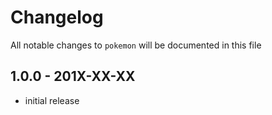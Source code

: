 # Changelog

All notable changes to `pokemon` will be documented in this file

## 1.0.0 - 201X-XX-XX

- initial release
